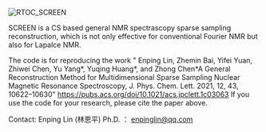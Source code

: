 

![RTOC_SCREEN](https://github.com/EricLin1993/SCREEN/assets/52909835/bbe305b3-88a3-4226-aa34-294c4cefddf7)


SCREEN is a CS based general NMR spectrascopy sparse sampling reconstruction, which is not only effective for conventional Fourier NMR but also for Lapalce NMR.

The code is for reproducing the work " Enping Lin, Zhemin Bai, Yifei Yuan, Zhiwei Chen, Yu Yang*, Yuqing Huang*, and Zhong Chen*A General Reconstruction Method for Multidimensional Sparse Sampling Nuclear Magnetic Resonance Spectroscopy, J. Phys. Chem. Lett. 2021, 12, 43, 10622–10630" https://pubs.acs.org/doi/10.1021/acs.jpclett.1c03063
If you use the code for your research, please cite the paper above.

Contact: Enping Lin (林恩平) Ph.D. ： enpinglin@qq.com
